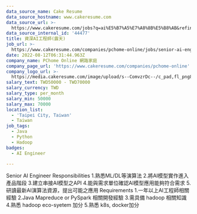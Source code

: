 ```yaml
---
data_source_name: Cake Resume
data_source_hostname: www.cakeresume.com
data_source_url: >-
  https://www.cakeresume.com/jobs?q=ai%E5%B7%A5%E7%A8%8B%E5%B8%AB&refinementList%5Blang_[…]y_type%5D=per_year&range%5Bsalary_range%5D%5Bmin%5D=1000000
data_source_internal_id: '44477'
title: 資深AI工程師(露天)
job_url: >-
  https://www.cakeresume.com/companies/pchome-online/jobs/senior-ai-engineer-open-air
date: 2022-08-12T06:31:44.963Z
company_name: PChome Online 網路家庭
company_page_url: 'https://www.cakeresume.com/companies/pchome-online'
company_logo_url: >-
  https://media.cakeresume.com/image/upload/s--ComvzrDc--/c_pad,fl_png8,h_200,w_200/v1650888686/a2rqk4dl0ibnmpuwv32v.png
salary_text: TWD50000 - TWD70000
salary_currency: TWD
salary_type: per_month
salary_min: 50000
salary_max: 70000
location_list:
  - 'Taipei City, Taiwan'
  - Taiwan
job_tags:
  - Java
  - Python
  - Hadoop
badges:
  - AI Engineer

---
```


Senior AI Engineer Responsibilities 1.熟悉ML/DL等演算法 2.將AI模型實作進入產品階段 3.建立串接AI模型之API 4.能與需求單位確認AI模型應用能夠符合需求 5.研讀最新AI演算法資源，提出可能之應用 Requirements 1.一年以上AI工程師相關經驗 2.Java Mapreduce or PySpark 相關開發經驗 3.需具備 hadoop 相關知識 4.熟悉 hadoop eco-syetem 加分 5.熟悉 k8s, docker加分